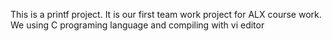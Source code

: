  This is a printf project.
It is our first team work project for  ALX course work.
We using C programing language and compiling with vi editor
